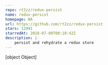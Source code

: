 ```yaml
---
repo: rt2zz/redux-persist
name: redux-persist
homepage: NA
url: https://github.com/rt2zz/redux-persist
stars: 12991
starredAt: 2018-07-08T00:10:42Z
description: |-
    persist and rehydrate a redux store
---
```


[object Object]
